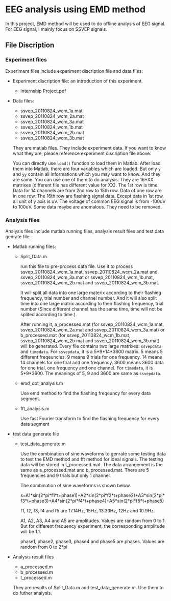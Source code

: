 EEG analysis using EMD method
======================

In this project, EMD method will be used to do offline analysis of EEG signal. For EEG signal, I mainly focus on SSVEP signals.

## File Discription

### Experiment files

Experiment files include experiment discription file and data files:

+ Experiment discription file: an introduction of this experiment.

   - Internship Project.pdf
+ Data files: 

   - ssvep_20110824_wcm_1a.mat
   - ssvep_20110824_wcm_2a.mat
   - ssvep_20110824_wcm_3a.mat
   - ssvep_20110824_wcm_1b.mat
   - ssvep_20110824_wcm_2b.mat
   - ssvep_20110824_wcm_3b.mat
   
   They are matlab files. They include experiment data. If you want to know what they are, please reference experiment discription file above. 

   You can directly use ```load()``` function to load them in Matlab. After load them into Matlab, there are four variables which are loaded. But only ```y``` and ```yy``` contain all informations which you may want to know. And they are same. You can use one of them to do analysis. They are 16\*XX matrixes (different file has different value for XX). The 1st row is time. Data for 14 channels are from 2nd row to 15th row. Data of one row are in one row. The 16th row are flashing signal data. Except data in 1st row, all unit of y axis is uV. The voltage of common EEG signal is from -100uV to 100uV. Some data maybe are anomalous. They need to be removed.
   
### Analysis files

Analysis files include matlab running files, analysis result files and test data genrate file:

+ Matlab running files: 

   - Split_Data.m
   
     run this file to pre-process data file. Use it to process ssvep_20110824_wcm_1a.mat, ssvep_20110824_wcm_2a.mat and ssvep_20110824_wcm_3a.mat or ssvep_20110824_wcm_1b.mat, ssvep_20110824_wcm_2b.mat and ssvep_20110824_wcm_3b.mat. 

     It will split all data into one large materix according to their flashing frequency, trial number and channel number. And it will also split time into one large matrix according to their flashing frequency, trial number (Since different channel has the same time, time will not be splited according to time.). 
   
     After running it, a_processed.mat (for ssvep_20110824_wcm_1a.mat, ssvep_20110824_wcm_2a.mat and ssvep_20110824_wcm_3a.mat) or b_processed.mat (for ssvep_20110824_wcm_1b.mat, ssvep_20110824_wcm_2b.mat and ssvep_20110824_wcm_3b.mat) will be generated. Every file contains two large matrixes: ```ssvepdata``` and ```timedata```. For ```ssvepdata```, it is a 5\*9\*14\*3600 matrix. 5 means 5 different freqeuncies. 9 means 9 trials for one frequency. 14 means 14 channels for one trial and one frequency. 3600 means 3600 data for one trial, one frequency and one channel. For ```timedata```, it is 5\*9\*3600. The meanings of 5, 9 and 3600 are same as ```ssvepdata```.
   - emd_dot_analysis.m
   
     Use emd method to find the flashing freqeuncy for every data segment.
   - fft_analysis.m
   
     Use fast Fourier transform to find the flashing frequency for every data segment
+ test data generate file

  - test_data_generate.m

    Use the combination of sine waveforms to genrate some testing data to test the EMD method and fft method for ideal signals. The testing data will be stored in t_processed.mat. The data arrangement is the same as a_processed.mat and b_processed.mat. There are 5 frequencies and 9 trials but only 1 channel.
  
    The combination of sine waveforms is shown below.
    
    s=A1\*sin(2\*pi\*f1\*t+phase1)+A2\*sin(2\*pi\*f2\*t+phase2)+A3\*sin(2\*pi\*f3\*t+phase3)+A4\*sin(2\*pi\*f4\*t+phase4)+A5\*sin(2\*pi\*f5\*t+phase5)
    
    f1, f2, f3, f4 and f5 are 17.14Hz, 15Hz, 13.33Hz, 12Hz and 10.9Hz.
    
    A1, A2, A3, A4 and A5 are amplitudes. Values are random from 0 to 1. But for different frequency experiment, the corresponding amplitude will be 1.1.
    
    phase1, phase2, phase3, phase4 and phase5 are phases. Values are random from 0 to 2*pi 
+ Analysis result files

   - a_processed.m
   - b_processed.m
   - t_processed.m
   
   They are results of Split_Data.m and test_data_generate.m. Use them to do futher analysis.
